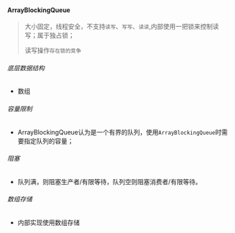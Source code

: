 #### ArrayBlockingQueue

> 大小固定，线程安全，不支持`读写`、`写写`、`读读`,内部使用一把锁来控制读写；属于独占锁；
>
> 读写操作`存在锁的竞争`

###### 底层数据结构

- 数组

###### 容量限制

- ArrayBlockingQueue认为是一个有界的队列，使用`ArrayBlockingQueue`时需要指定队列的容量；

###### 阻塞

- 队列满，则阻塞生产者/有限等待，队列空则阻塞消费者/有限等待。

###### 数组存储

- 内部实现使用数组存储

